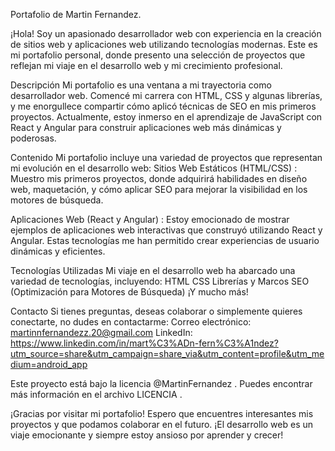 Portafolio de Martin Fernandez.

¡Hola! Soy un apasionado desarrollador web con experiencia en la creación de sitios web y aplicaciones web utilizando tecnologías modernas. Este es mi portafolio personal, donde presento una selección de proyectos que reflejan mi viaje en el desarrollo web y mi crecimiento profesional.

Descripción
Mi portafolio es una ventana a mi trayectoria como desarrollador web. Comencé mi carrera con HTML, CSS y algunas librerías, y me enorgullece compartir cómo aplicó técnicas de SEO en mis primeros proyectos. Actualmente, estoy inmerso en el aprendizaje de JavaScript con React y Angular para construir aplicaciones web más dinámicas y poderosas.

Contenido
Mi portafolio incluye una variedad de proyectos que representan mi evolución en el desarrollo web:
Sitios Web Estáticos (HTML/CSS) : Muestro mis primeros proyectos, donde adquirirá habilidades en diseño web, maquetación, y cómo aplicar SEO para mejorar la visibilidad en los motores de búsqueda.

Aplicaciones Web (React y Angular) : Estoy emocionado de mostrar ejemplos de aplicaciones web interactivas que construyó utilizando React y Angular. Estas tecnologías me han permitido crear experiencias de usuario dinámicas y eficientes.

Tecnologías Utilizadas
Mi viaje en el desarrollo web ha abarcado una variedad de tecnologías, incluyendo:
HTML
CSS
Librerías y Marcos
SEO (Optimización para Motores de Búsqueda)
¡Y mucho más!

Contacto
Si tienes preguntas, deseas colaborar o simplemente quieres conectarte, no dudes en contactarme:
Correo electrónico: martinnfernandezz.20@gmail.com
LinkedIn: https://www.linkedin.com/in/mart%C3%ADn-fern%C3%A1ndez?utm_source=share&utm_campaign=share_via&utm_content=profile&utm_medium=android_app

Este proyecto está bajo la licencia @MartinFernandez . Puedes encontrar más información en el archivo LICENCIA .

¡Gracias por visitar mi portafolio! Espero que encuentres interesantes mis proyectos y que podamos colaborar en el futuro. ¡El desarrollo web es un viaje emocionante y siempre estoy ansioso por aprender y crecer!
